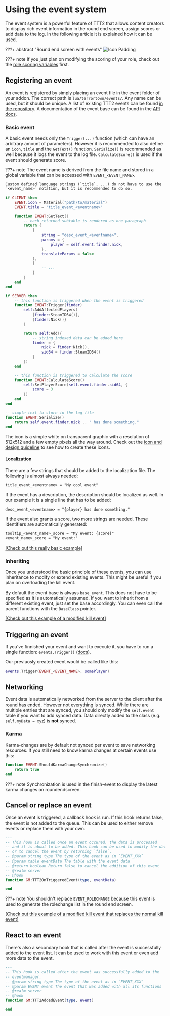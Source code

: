 # Using the event system

The event system is a powerful feature of TTT2 that allows content creators to display rich event information in the round end screen, assign scores or add data to the log. In the following article it is explained how it can be used.

???+ abstract "Round end screen with events"
![Icon Padding](../../assets/images/article/roundend.png)

???+ note
If you just plan on modifying the scoring of your role, check out the [role scoring variables](/developers/content-creation/creating-a-role.md) first.

## Registering an event

An event is registered by simply placing an event file in the event folder of your addon. The correct path is `lua/terrortown/events/`. Any name can be used, but it should be unique. A list of existing TTT2 events can be found [in the repository](https://github.com/TTT-2/TTT2/tree/master/lua/terrortown/events). A documentation of the event base can be found in the [API docs](https://api-docs.ttt2.neoxult.de/class/EVENT/none).

### Basic event

A basic event needs only the `Trigger(...)` function (which can have an arbitrary amount of parameters). However it is recommended to also define an `icon`, `title` and the `GetText()` function. `Serialize()` is recommended as well because it logs the event to the log file. `CalculateScore()` is used if the event should generate score.

???+ note
The event name is derived from the file name and stored in a global variable that can be accessed with `EVENT_<EVENT_NAME>`.

    Custom defined language strings (`title`, ...) do not have to use the `<event_name>` notation, but it is recommended to do so.

```lua
if CLIENT then
    EVENT.icon = Material("path/to/material")
    EVENT.title = "title_event_<eventname>"

    function EVENT:GetText()
        -- each returned subtable is rendered as one paragraph
        return {
            {
                string = "desc_event_<eventname>",
                params = {
                    player = self.event.finder.nick,
                },
                translateParams = false
            },
            {
                -- ...
            }
        }
    end
end

if SERVER then
    -- this function is triggered when the event is triggered
    function EVENT:Trigger(finder)
        self:AddAffectedPlayers(
            {finder:SteamID64()},
            {finder:Nick()}
        )

        return self:Add({
            -- string indexed data can be added here
            finder = {
                nick = finder:Nick(),
                sid64 = finder:SteamID64()
            }
        })
    end

    -- this function is triggered to calculate the score
    function EVENT:CalculateScore()
        self:SetPlayerScore(self.event.finder.sid64, {
            score = 3
        })
    end
end

-- simple text to store in the log file
function EVENT:Serialize()
    return self.event.finder.nick .. " has done something."
end
```

The icon is a simple white on transparent graphic with a resolution of 512x512 and a few empty pixels all the way around. Check out the [icon and design guideline](/developers/content-creation/icon-and-design-guideline.md) to see how to create these icons.

#### Localization

There are a few strings that should be added to the localization file. The following is almost always needed:

```txt
title_event_<eventname> = "My cool event"
```

If the event has a description, the description should be localized as well. In our example it is a single line that has to be added:

```txt
desc_event_<eventname> = "{player} has done something."
```

If the event also grants a score, two more strings are needed. These identifiers are automatically generated:

```txt
tooltip_<event_name>_score = "My event: {score}"
<event_name>_score = "My event:"
```

[[Check out this really basic example]](https://github.com/TTT-2/ttt2-coffeecup/blob/master/lua/terrortown/events/coffeecup.lua)

### Inheriting

Once you understood the basic principle of these events, you can use inheritance to modify or extend existing events. This might be useful if you plan on overloading the kill event.

By default the event base is always `base_event`. This does not have to be specified as it is automatically assumed. If you want to inherit from a different existing event, just set the base accordingly. You can even call the parent functions with the `BaseClass` pointer.

[[Check out this example of a modified kill event]](https://github.com/TTT-2/ttt2-role_hit/blob/master/lua/terrortown/events/target_kill.lua)

## Triggering an event

If you've finnished your event and want to execute it, you have to run a single function: `events.Trigger()` ([docs](https://api-docs.ttt2.neoxult.de/module/events/none/server/events.Trigger)).

Our previuosly created event would be called like this:

```lua
events.Trigger(EVENT_<EVENT_NAME>, somePlayer)
```

## Networking

Event data is automatically networked from the server to the client after the round has ended. However not everything is synced. While there are multiple entries that are synced, you should only modify the `self.event` table if you want to add synced data. Data directly added to the class (e.g. `self.myData = xyz`) is **not** synced.

### Karma

Karma-changes are by default not synced per event to save networking resources.
If you still need to know karma changes at certain events use this:

```lua
function EVENT:ShouldKarmaChangeSynchronize()
    return true
end
```

???+ note
Synchronization is used in the finish-event to display the latest karma changes on roundendscreen.

## Cancel or replace an event

Once an event is triggered, a callback hook is run. If this hook returns false, the event is not added to the queue. This can be used to either remove events or replace them with your own.

```lua
---
-- This hook is called once an event occured, the data is processed
-- and it is about to be added. This hook can be used to modify the data
-- or to cancel the event by returning `false`.
-- @param string type The type of the event as in `EVENT_XXX`
-- @param table eventData The table with the event data
-- @return boolean Return false to cancel the addition of this event
-- @realm server
-- @hook
function GM:TTT2OnTriggeredEvent(type, eventData)

end
```

???+ note
You shouldn't replace `EVENT_ROLECHANGE` because this event is used to generate the rolechange list in the round end screen.

[[Check out this example of a modified kill event that replaces the normal kill event]](https://github.com/TTT-2/ttt2-role_hit/blob/master/lua/terrortown/events/target_kill.lua)

## React to an event

There's also a secondary hook that is called after the event is successfully added to the event list. It can be used to work with this event or even add more data to the event.

```lua
---
-- This hook is called after the event was successfully added to the
-- eventmanager.
-- @param string type The type of the event as in `EVENT_XXX`
-- @param EVENT event The event that was added with all its functions
-- @realm server
-- @hook
function GM:TTT2AddedEvent(type, event)

end
```
